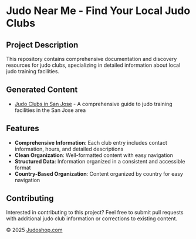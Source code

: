 # Judo Near Me - Find Your Local Judo Clubs

## Project Description

This repository contains comprehensive documentation and discovery resources for judo clubs, specializing in detailed information about local judo training facilities.

## Generated Content

- [Judo Clubs in San Jose](./usa/judo-clubs-san-jose.md) - A comprehensive guide to judo training facilities in the San Jose area

## Features

- **Comprehensive Information**: Each club entry includes contact information, hours, and detailed descriptions
- **Clean Organization**: Well-formatted content with easy navigation
- **Structured Data**: Information organized in a consistent and accessible format
- **Country-Based Organization**: Content organized by country for easy navigation

## Contributing

Interested in contributing to this project? Feel free to submit pull requests with additional judo club information or corrections to existing content.

© 2025 [Judoshop.com](https://www.judoshop.com/pages/judo-near-me?ref=githubreadme)
